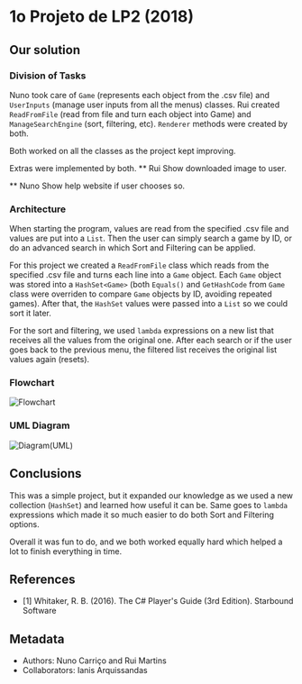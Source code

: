﻿# 1o Projeto de LP2 (2018)

## Our solution

### Division of Tasks

Nuno took care of `Game` (represents each object from the .csv file) and `UserInputs` (manage user inputs from all the menus) classes.
Rui created `ReadFromFile` (read from file and turn each object into Game) and `ManageSearchEngine` (sort, filtering, etc).
`Renderer` methods were created by both.

Both worked on all the classes as the project kept improving.

Extras were implemented by both.
** Rui
Show downloaded image to user.

** Nuno
Show help website if user chooses so.

### Architecture

When starting the program, values are read from the specified .csv file and values are put into a `List`.
Then the user can simply search a game by ID, or do an advanced search in which Sort and Filtering can be applied.

For this project we created a `ReadFromFile` class which reads from the specified .csv file and turns each line into a `Game` object.
Each `Game` object was stored into a `HashSet<Game>` (both `Equals()` and `GetHashCode` from `Game` class were overriden to compare `Game` objects by ID, avoiding repeated games).
After that, the `HashSet` values were passed into a `List` so we could sort it later.

For the sort and filtering, we used `lambda` expressions on a new list that receives all the values from the original one.
After each search or if the user goes back to the previous menu, the filtered list receives the original list values again (resets).

### Flowchart

![Flowchart](https://gitlab.com/rui-martins/lp2p1/uploads/39b8a56be11c03c6e57e18a694bb8402/LP2_P1_Flowchart.png)

### UML Diagram

![Diagram(UML)](https://gitlab.com/rui-martins/lp2p1/uploads/b750e25706994b7f25adbd1d03bab1af/LP2_P1_UML.png)

## Conclusions

This was a simple project, but it expanded our knowledge as we used a new collection (`HashSet`) and learned how useful it can be.
Same goes to `lambda` expressions which made it so much easier to do both Sort and Filtering options.

Overall it was fun to do, and we both worked equally hard which helped a lot to finish everything in time.

## References

* <a name="ref1">\[1\]</a> Whitaker, R. B. (2016). The C# Player's Guide (3rd Edition). Starbound Software

## Metadata

* Authors: Nuno Carriço and Rui Martins
* Collaborators: Ianis Arquissandas